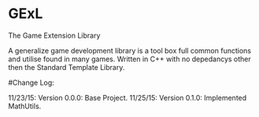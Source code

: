 # GExL
The Game Extension Library

A generalize game development library is a tool box full common functions and utilise found in many games. Written in C++ with no depedancys other then the Standard Template Library.

#Change Log:

11/23/15: Version 0.0.0: Base Project.
11/25/15: Version 0.1.0: Implemented MathUtils.
